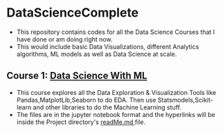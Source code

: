 # DataScienceComplete

* This repository contains codes for all the Data Science Courses that I have done or am doing right now.
* This would include basic Data Visualizations, different Analytics algorithms, ML models as well as Data Science at scale.

## Course 1: <a href="https://github.com/ravi0531rp/DataScienceComplete/tree/master/Data_Science_ML_Based"> Data Science With ML </a>
  * This course explores all the Data Exploration & Visualization Tools like Pandas,MatplotLib,Seaborn to do EDA. Then use Statsmodels,Scikit-learn and other libraries       to do the Machine Learning stuff.
  * The files are in the jupyter notebook format and the hyperlinks will be inside the Project directory's <a href="https://github.com/ravi0531rp/DataScienceComplete/blob/master/README.md">readMe.md </a> file.
